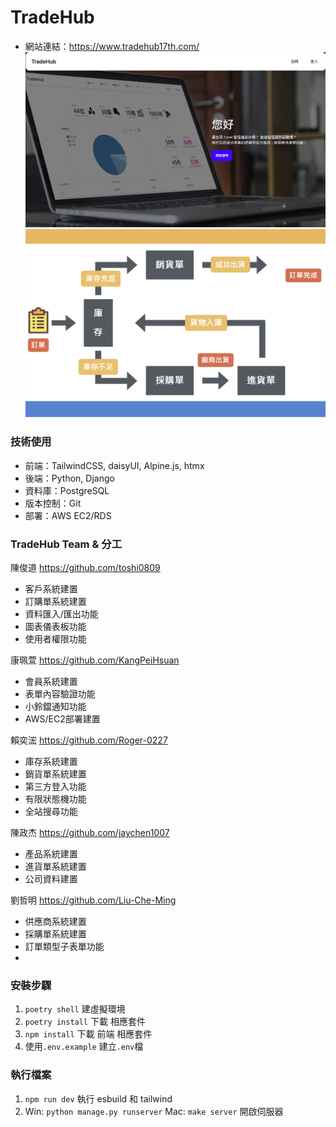 # TradeHub 
- 網站連結：https://www.tradehub17th.com/
![image](cover.png)
![image](flow_chart.png)

### 技術使用

- 前端：TailwindCSS, daisyUI, Alpine.js, htmx
- 後端：Python, Django
- 資料庫：PostgreSQL
- 版本控制：Git
- 部署：AWS EC2/RDS

### TradeHub Team & 分工

陳俊道
https://github.com/toshi0809
- 客戶系統建置
- 訂購單系統建置
- 資料匯入/匯出功能
- 圖表儀表板功能
- 使用者權限功能

康珮萱
https://github.com/KangPeiHsuan
- 會員系統建置
- 表單內容驗證功能
- 小鈴鐺通知功能
- AWS/EC2部署建置

賴奕浤
https://github.com/Roger-0227
- 庫存系統建置
- 銷貨單系統建置
- 第三方登入功能
- 有限狀態機功能
- 全站搜尋功能

陳政杰
https://github.com/jaychen1007
- 產品系統建置
- 進貨單系統建置
- 公司資料建置

劉哲明
https://github.com/Liu-Che-Ming
- 供應商系統建置
- 採購單系統建置
- 訂單類型子表單功能
- 

### 安裝步驟

1. `poetry shell` 建虛擬環境
2. `poetry install` 下載 相應套件
3. `npm install` 下載 前端 相應套件
4. 使用`.env.example` 建立`.env`檔

### 執行檔案

1. `npm run dev` 執行 esbuild 和 tailwind
2. Win: `python manage.py runserver` Mac: `make server` 開啟伺服器

